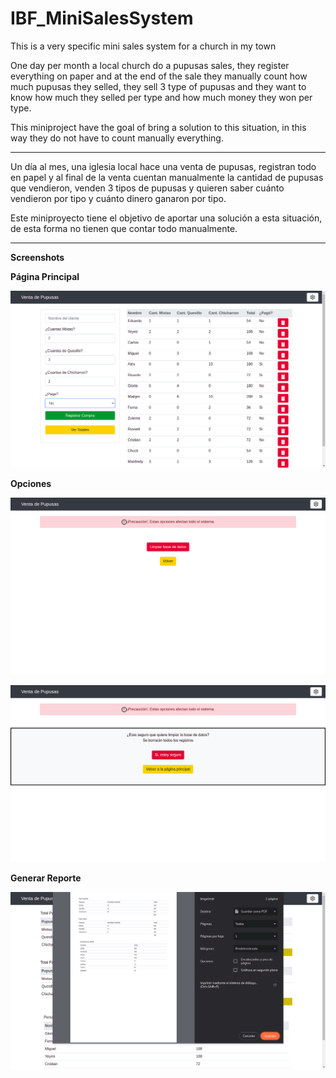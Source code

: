 # IBF_MiniSalesSystem
This is a very specific mini sales system for a church in my town

One day per month a local church do a pupusas sales,
they register everything on paper and at the end of 
the sale they manually count how much pupusas they selled,
they sell 3 type of pupusas and they want to know how much
they selled per type and how much money they won per type.

This miniproject have the goal of bring a solution to this situation,
in this way they do not have to count manually everything.

------------------------------------------------------------------------

Un día al mes, una iglesia local hace una venta de pupusas, 
registran todo en papel y al final de la venta cuentan manualmente 
la cantidad de pupusas que vendieron, venden 3 tipos de pupusas y 
quieren saber cuánto vendieron por tipo y cuánto dinero ganaron por tipo.

Este miniproyecto tiene el objetivo de aportar una solución a esta situación, 
de esta forma no tienen que contar todo manualmente.

------

**Screenshots**

**Página Principal**

![mainpage](img-readme/mainpage.png)

**Opciones**

![options](img-readme/options.png)

![database](img-readme/database.png)

**Generar Reporte**

![reports](img-readme/reports.png)